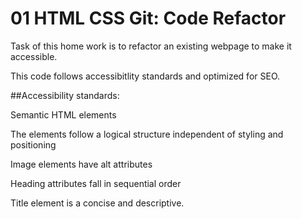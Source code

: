 # 01 HTML CSS Git: Code Refactor


 Task of this home work is to refactor an existing webpage to make it accessible. 

This code follows accessibitlity standards and optimized for SEO.



##Accessibility standards:

 Semantic HTML elements

 The elements follow a logical structure independent of styling and positioning

Image elements have alt attributes

Heading attributes fall in sequential order

Title element is a concise and descriptive.


